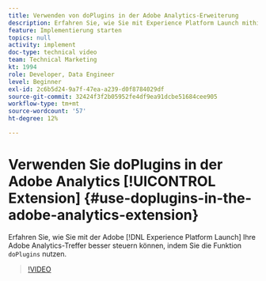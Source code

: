 ```yaml
---
title: Verwenden von doPlugins in der Adobe Analytics-Erweiterung
description: Erfahren Sie, wie Sie mit Experience Platform Launch mithilfe der doPlugins-Funktion die Kontrolle über Ihre Adobe Analytics-Treffer verbessern können.
feature: Implementierung starten
topics: null
activity: implement
doc-type: technical video
team: Technical Marketing
kt: 1994
role: Developer, Data Engineer
level: Beginner
exl-id: 2c6b5d24-9a7f-47ea-a239-d0f8784029df
source-git-commit: 32424f3f2b05952fe4df9ea91dcbe51684cee905
workflow-type: tm+mt
source-wordcount: '57'
ht-degree: 12%

---
```


# Verwenden Sie doPlugins in der Adobe Analytics [!UICONTROL Extension] {#use-doplugins-in-the-adobe-analytics-extension}

Erfahren Sie, wie Sie mit der Adobe [!DNL Experience Platform Launch] Ihre Adobe Analytics-Treffer besser steuern können, indem Sie die Funktion `doPlugins` nutzen.

>[!VIDEO](https://video.tv.adobe.com/v/25171?quality=12)
